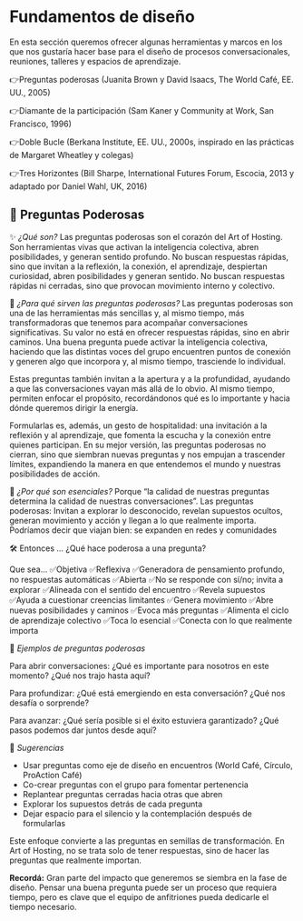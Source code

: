 # Fundamentos de diseño
En esta sección queremos ofrecer algunas herramientas y marcos en los que nos gustaría hacer base para el diseño de procesos conversacionales, reuniones, talleres y espacios de aprendizaje. 

👉Preguntas poderosas (Juanita Brown y David Isaacs, The World Café, EE. UU., 2005)

👉Diamante de la participación (Sam Kaner y Community at Work, San Francisco, 1996)

👉Doble Bucle (Berkana Institute, EE. UU., 2000s, inspirado en las prácticas de Margaret Wheatley y colegas)

👉Tres Horizontes (Bill Sharpe, International Futures Forum, Escocia, 2013 y adaptado por Daniel Wahl, UK, 2016)

## 💚 Preguntas Poderosas
✨ _¿Qué son?_
Las preguntas poderosas son el corazón del Art of Hosting. Son herramientas vivas que activan la inteligencia colectiva, abren posibilidades, y generan sentido profundo. No buscan respuestas rápidas, sino que invitan a la reflexión, la conexión, el aprendizaje, despiertan curiosidad, abren posibilidades y generan sentido. No buscan respuestas rápidas ni cerradas, sino que provocan movimiento interno y colectivo.

🧭 _¿Para qué sirven las preguntas poderosas?_
Las preguntas poderosas son una de las herramientas más sencillas y, al mismo tiempo, más transformadoras que tenemos para acompañar conversaciones significativas. Su valor no está en ofrecer respuestas rápidas, sino en abrir caminos. Una buena pregunta puede activar la inteligencia colectiva, haciendo que las distintas voces del grupo encuentren puntos de conexión y generen algo que incorpora y, al mismo tiempo, trasciende lo individual.

Estas preguntas también invitan a la apertura y a la profundidad, ayudando a que las conversaciones vayan más allá de lo obvio. Al mismo tiempo, permiten enfocar el propósito, recordándonos qué es lo importante y hacia dónde queremos dirigir la energía.

Formularlas es, además, un gesto de hospitalidad: una invitación a la reflexión y al aprendizaje, que fomenta la escucha y la conexión entre quienes participan. En su mejor versión, las preguntas poderosas no cierran, sino que siembran nuevas preguntas y nos empujan a trascender límites, expandiendo la manera en que entendemos el mundo y nuestras posibilidades de acción.

🧭 _¿Por qué son esenciales?_
Porque “la calidad de nuestras preguntas determina la calidad de nuestras conversaciones”. 
Las preguntas poderosas: Invitan a explorar lo desconocido, revelan supuestos ocultos, generan movimiento y acción y llegan a lo que realmente importa.
Podríamos decir que viajan bien: se expanden en redes y comunidades

🛠️ Entonces … ¿Qué hace poderosa a una pregunta?

Que sea…
✅Objetiva
✅Reflexiva
✅Generadora de pensamiento profundo, no respuestas automáticas
✅Abierta
✅No se responde con sí/no; invita a explorar
✅Alineada con el sentido del encuentro
✅Revela supuestos
✅Ayuda a cuestionar creencias limitantes
✅Genera movimiento
✅Abre nuevas posibilidades y caminos
✅Evoca más preguntas
✅Alimenta el ciclo de aprendizaje colectivo
✅Toca lo esencial
✅Conecta con lo que realmente importa


🌱 _Ejemplos de preguntas poderosas_

Para abrir conversaciones:
¿Qué es importante para nosotros en este momento?
¿Qué nos trajo hasta aquí?


Para profundizar:
¿Qué está emergiendo en esta conversación?
¿Qué nos desafía o sorprende?


Para avanzar:
¿Qué sería posible si el éxito estuviera garantizado?
¿Qué pasos podemos dar juntos desde aquí?


🎨 _Sugerencias_
- Usar preguntas como eje de diseño en encuentros (World Café, Círculo, ProAction Café)
- Co-crear preguntas con el grupo para fomentar pertenencia
- Replantear preguntas cerradas hacia otras que abren
- Explorar los supuestos detrás de cada pregunta
- Dejar espacio para el silencio y la contemplación después de formularlas

Este enfoque convierte a las preguntas en semillas de transformación. En Art of Hosting, no se trata solo de tener respuestas, sino de hacer las preguntas que realmente importan.

**Recordá:** Gran parte del impacto que generemos se siembra en la fase de diseño. Pensar una buena pregunta puede ser un proceso que requiera tiempo, pero es clave que el equipo de anfitriones pueda dedicarle el tiempo necesario.


